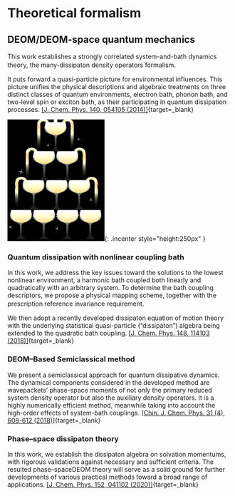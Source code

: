 # Theoretical formalism

## DEOM/DEOM-space quantum mechanics  

This work establishes a strongly correlated system-and-bath dynamics theory, the many-dissipaton density operators formalism. 　

It puts forward a quasi-particle picture for environmental influences.
This picture unifies the physical descriptions and algebraic treatments on three distinct classes of quantum environments, electron bath, phonon bath, and two-level spin or exciton bath, as their participating in quantum dissipation processes.
[[J. Chem. Phys. 140, 054105 (2014)]](http://dx.doi.org/10.1063/1.4863379){target=_blank}

![pic](pics/2.jpg){: .incenter style="height:250px" }

### Quantum dissipation with nonlinear coupling bath

In this work, we address the key issues toward the solutions to the lowest nonlinear environment, a harmonic bath coupled both linearly and quadratically with an arbitrary system. To determine the bath coupling descriptors, we propose a physical mapping
scheme, together with the prescription reference invariance requirement. 　

We then adopt a recently developed dissipaton equation of motion theory with the underlying statistical quasi-particle (“dissipaton”) algebra being extended to the quadratic
bath coupling. 
[[J. Chem. Phys. 148, 114103 (2018)]](https://doi.org/10.1063/1.4991779){target=_blank}

### DEOM–Based Semiclassical method

We present a semiclassical approach for quantum dissipative dynamics. The dynamical components considered in the developed method are wavepackets’ phase-space moments of not only the primary reduced system density operator but also the auxiliary density operators.
It is a highly numerically efficient method, meanwhile taking into account the high-order effects of system-bath couplings.
[[Chin. J. Chem. Phys. 31 (4), 608-612 (2018)]](https://doi.org/10.1063/1674-0068/31/cjcp1807172){target=_blank}

### Phase–space dissipaton theory

In this work, we establish the dissipaton algebra on solvation momentums, with rigorous validations against necessary and sufficient criteria.
The resulted phase–spaceDEOM theory will serve as a solid ground for further developments of various practical methods toward a broad range of applications.
[[J. Chem. Phys. 152, 041102 (2020)]](https://doi.org/10.1063/1.5135776){target=_blank}